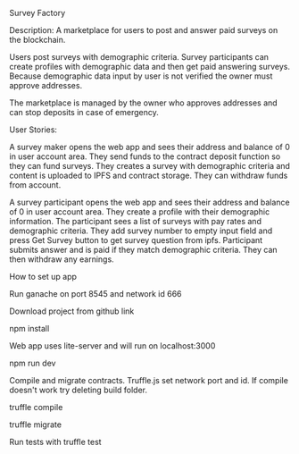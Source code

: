 Survey Factory

Description: A marketplace for users to post and answer paid surveys on the blockchain.

Users post surveys with demographic criteria. Survey participants can create profiles with demographic data and then get paid answering surveys. Because demographic data input by user is not verified the owner must approve addresses.

The marketplace is managed by the owner who approves addresses and can stop deposits in case of emergency.

User Stories:

A survey maker opens the web app and sees their address and balance of 0 in user account area. They send funds to the contract deposit function so they can fund surveys. They creates a survey with demographic criteria and content is uploaded to IPFS and contract storage. They can withdraw funds from account.

A survey participant opens the web app and sees their address and balance of 0 in user account area. They create a profile with their demographic information. The participant sees a list of surveys with pay rates and demographic criteria. They add survey number to empty input field and press Get Survey button to get survey question from ipfs. Participant submits answer and is paid if they match demographic criteria. They can then withdraw any earnings.


How to set up app

Run ganache on port 8545 and network id 666

Download project from github link

npm install

Web app uses lite-server and will run on localhost:3000

npm run dev

Compile and migrate contracts. Truffle.js set network port and id. If compile doesn't work try deleting build folder.

truffle compile

truffle migrate

Run tests with 
truffle test
